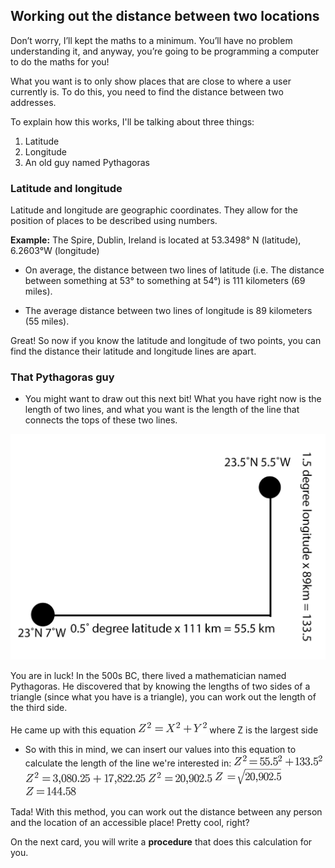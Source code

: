 ## Working out the distance between two locations

Don’t worry, I’ll kept the maths to a minimum. You’ll have no problem understanding it, and anyway, you’re going to be programming a computer to do the maths for you!

What you want is to only show places that are close to where a user currently is. To do this, you need to find the distance between two addresses.

To explain how this works, I'll be talking about three things:
  1. Latitude
  1. Longitude
  1. An old guy named Pythagoras

### Latitude and longitude
Latitude and longitude are geographic coordinates. They allow for the position of places to be described using numbers.  

   **Example:** The Spire, Dublin, Ireland is located at 53.3498° N (latitude), 6.2603°W (longitude)

+ On average, the distance between two lines of latitude (i.e. The distance between something at 53° to something at 54°) is 111 kilometers (69 miles).

+ The average distance between two lines of longitude is 89 kilometers (55 miles).

Great! So now if you know the latitude and longitude of two points, you can find the distance their latitude and longitude lines are apart.

### That Pythagoras guy

+ You might want to draw out this next bit! What you have right now is the length of two lines, and what you want is the length of the line that connects the tops of these two lines.

![](images/latitudeLongitudeDiagram.png)

You are in luck! In the 500s BC, there lived a mathematician named Pythagoras. He discovered that by knowing the lengths of two sides of a triangle (since what you have is a triangle), you can work out the length of the third side.

He came up with this equation ![](images/pythagorasTheorem.png)  where Z is the largest side

+ So with this in mind, we can insert our values into this equation to calculate the length of the line we're interested in:
![](images/pythagorasTheorem1.png)
![](images/pythagorasTheorem2.png)
![](images/pythagorasTheorem3.png)
![](images/pythagorasTheorem4.png)
![](images/pythagorasTheorem5.png)

Tada! With this method, you can work out the distance between any person and the location of an accessible place! Pretty cool, right?

On the next card, you will write a **procedure** that does this calculation for you.
